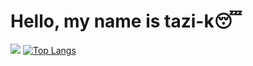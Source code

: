# Hello, my name is tazi-k😴
![](https://github-readme-stats.vercel.app/api?username={tazi-k})
[![Top Langs](https://github-readme-stats.vercel.app/api/top-langs/?username=tazi-k)](https://github.com/tazi-k/github-readme-stats)
